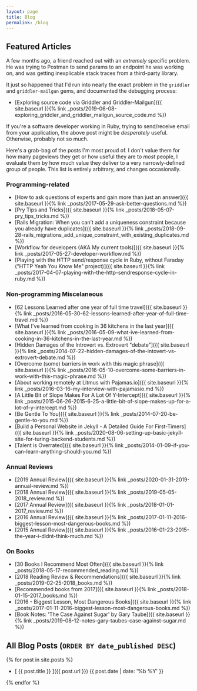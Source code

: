 ```yaml
---
layout: page
title: Blog
permalink: /blog
---
```


## Featured Articles

A few months ago, a friend reached out with an _extremely_ specific problem. He was trying to Postman to send params to an endpoint he was working on, and was getting inexplicable stack traces from a third-party library. 

It just so happened that I'd run into nearly the exact problem in the `griddler` and `griddler-mailgun` gems, and documented the debugging process:

- [Exploring source code via Griddler and Griddler-Mailgun]({{ site.baseurl }}{% link _posts/2019-06-08-exploring_griddler_and_griddler_mailgun_source_code.md %})

If you're a software developer working in Ruby, trying to send/receive email from your application, the above post might be _desperately_ useful. Otherwise, probably not so much.

Here's a grab-bag of the posts I'm most proud of. I don't value them for how many pageviews they get or how useful they are to _most_ people, I evaluate them by how much value they deliver to a very narrowly-defined group of people. This list is entirely arbitrary, and changes occasionally.

### Programming-related

- [How to ask questions of experts and gain more than just an answer]({{ site.baseurl }}{% link _posts/2017-05-29-ask-better-questions.md %})
- [Pry Tips and Tricks]({{ site.baseurl }}{% link _posts/2018-05-07-pry_tips_tricks.md %})
- [Rails Migration: When you can’t add a uniqueness constraint because you already have duplicates]({{ site.baseurl }}{% link _posts/2018-09-28-rails_migrations_add_unique_constraint_with_existing_duplicates.md %})
- [Workflow for developers (AKA My current tools)]({{ site.baseurl }}{% link _posts/2017-05-27-developer-workflow.md %})
- [Playing with the HTTP send/response cycle in Ruby, without Faraday ("HTTP Yeah You Know Me" project)]({{ site.baseurl }}{% link _posts/2017-04-07-playing-with-the-http-sendresponse-cycle-in-ruby.md %})

### Non-programming Miscelaneous 

- [62 Lessons Learned after one year of full time travel]({{ site.baseurl }}{% link _posts/2016-05-30-62-lessons-learned-after-year-of-full-time-travel.md %})
- [What I've learned from cooking in 36 kitchens in the last year]({{ site.baseurl }}{% link _posts/2016-05-09-what-ive-learned-from-cooking-in-36-kitchens-in-the-last-year.md %})
- [Hidden Damages of the Introvert vs. Extrovert "debate"]({{ site.baseurl }}{% link _posts/2014-07-22-hidden-damages-of-the-intovert-vs-extrovert-debate.md %})
- [Overcome (some) barriers in work with this magic phrase]({{ site.baseurl }}{% link _posts/2016-05-10-overcome-some-barriers-in-work-with-this-magic-phrase.md %})
- [About working remotely at Litmus with Pajamas.io]({{ site.baseurl }}{% link _posts/2016-03-16-my-interview-with-pajamasio.md %})
- [A Little Bit of Slope Makes For A Lot Of Y-Intercept]({{ site.baseurl }}{% link _posts/2015-06-26-2015-6-25-a-little-bit-of-slope-makes-up-for-a-lot-of-y-intercept.md %})
- [Be Gentle To You]({{ site.baseurl }}{% link _posts/2014-07-20-be-gentle-to-you.md %})
- [Build a Personal Website in Jekyll - A Detailed Guide For First-Timers]({{ site.baseurl }}{% link _posts/2020-08-06-setting-up-basic-jekyll-site-for-turing-backend-students.md %})
- [Talent is Overrated]({{ site.baseurl }}{% link _posts/2014-01-09-if-you-can-learn-anything-should-you.md %})

### Annual Reviews

- [2019 Annual Review]({{ site.baseurl }}{% link _posts/2020-01-31-2019-annual-review.md %})
- [2018 Annual Review]({{ site.baseurl }}{% link _posts/2019-05-05-2018_review.md %})
- [2017 Annual Review]({{ site.baseurl }}{% link _posts/2018-01-01-2017_review.md %})
- [2016 Annual Review]({{ site.baseurl }}{% link _posts/2017-01-11-2016-biggest-lesson-most-dangerous-books.md %})
- [2015 Annual Review]({{ site.baseurl }}{% link _posts/2016-01-23-2015-the-year-i-didnt-think-much.md %})

### On Books

- [30 Books I Recommend Most Often]({{ site.baseurl }}{% link _posts/2018-05-17-recommended_reading.md %})
- [2018 Reading Review & Recommendations]({{ site.baseurl }}{% link _posts/2019-02-25-2018_books.md %})
- [Recommended books from 2017]({{ site.baseurl }}{% link _posts/2018-01-15-2017_books.md %})
- [2016 - Biggest Lesson, Most Dangerous Books]({{ site.baseurl }}{% link _posts/2017-01-11-2016-biggest-lesson-most-dangerous-books.md %})
- [Book Notes: 'The Case Against Sugar' by Gary Taube]({{ site.baseurl }}{% link _posts/2019-08-12-notes-gary-taubes-case-against-sugar.md %})



## All Blog Posts (`ORDER BY date_published DESC`)
{% for post in site.posts %}
  * [ {{ post.title }} ]({{ post.url }}) <time class="archive-date">{{ post.date | date: '%b %Y' }}</time>

{% endfor %}
